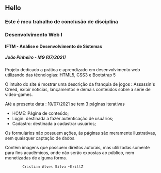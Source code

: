## Hello
### Este é meu trabalho de conclusão de disciplina
### Desenvolvimento Web I 
#### IFTM - Análise e Desenvolvimento de Sistemas
##### João Pinheiro - MG  (07/2021)

Projeto dedicado a prática e aprendizado em desenvolvimento web utilizando das técnologias: HTML5, CSS3 e Bootstrap 5

O intuito do site é mostrar uma descrição da franquia de jogos : Assassin's Creed, exibir notícias,
lançamentos e demais conteúdos sobre a série de video-games.

Até a presente data : 10/07/2021 se tem 3 páginas iterativas 

- HOME: Página de conteúdo;
- Login: destinada a fazer autenticação de usuários;
- Cadastro: destinada a cadastrar usuários;

Os formulários não possuem ações, às páginas são meramente ilustrativas, sem quaisquer captação de dados.

Contém imagens que possuem direitos autorais, mas utilizadas somente para fins acadêmicos, onde não serão expostas ao público, nem monetizadas de alguma forma.


            Cristian Alves Silva ~KrittZ
